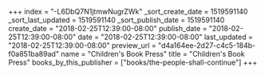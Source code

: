 +++
index = "-L6DbQ7N1jtmwNugrZWk"
_sort_create_date = 1519591140
_sort_last_updated = 1519591140
_sort_publish_date = 1519591140
create_date = "2018-02-25T12:39:00-08:00"
publish_date = "2018-02-25T12:39:00-08:00"
date = "2018-02-25T12:39:00-08:00"
last_updated = "2018-02-25T12:39:00-08:00"
preview_url = "d4a164ee-2d27-c4c5-184b-f0a851ba89ad"
name = "Children's Book Press"
title = "Children's Book Press"
books_by_this_publisher = ["books/the-people-shall-continue"]
+++
